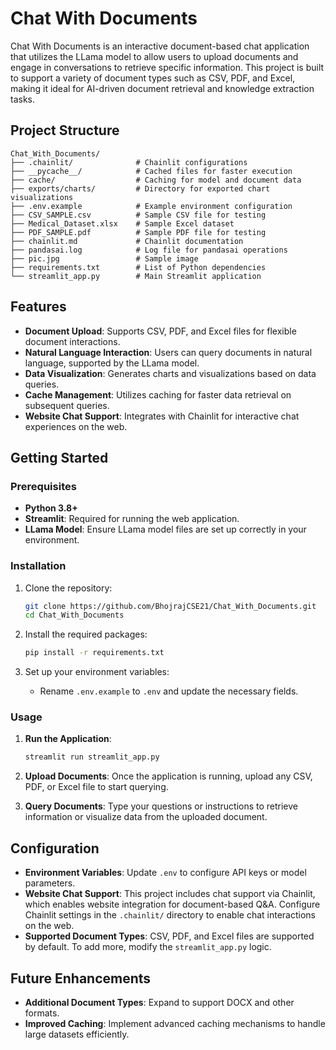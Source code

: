 # Chat With Documents

Chat With Documents is an interactive document-based chat application that utilizes the LLama model to allow users to upload documents and engage in conversations to retrieve specific information. This project is built to support a variety of document types such as CSV, PDF, and Excel, making it ideal for AI-driven document retrieval and knowledge extraction tasks.

## Project Structure

```
Chat_With_Documents/
├── .chainlit/              # Chainlit configurations
├── __pycache__/            # Cached files for faster execution
├── cache/                  # Caching for model and document data
├── exports/charts/         # Directory for exported chart visualizations
├── .env.example            # Example environment configuration
├── CSV_SAMPLE.csv          # Sample CSV file for testing
├── Medical_Dataset.xlsx    # Sample Excel dataset
├── PDF_SAMPLE.pdf          # Sample PDF file for testing
├── chainlit.md             # Chainlit documentation
├── pandasai.log            # Log file for pandasai operations
├── pic.jpg                 # Sample image
├── requirements.txt        # List of Python dependencies
└── streamlit_app.py        # Main Streamlit application
```

## Features

- **Document Upload**: Supports CSV, PDF, and Excel files for flexible document interactions.
- **Natural Language Interaction**: Users can query documents in natural language, supported by the LLama model.
- **Data Visualization**: Generates charts and visualizations based on data queries.
- **Cache Management**: Utilizes caching for faster data retrieval on subsequent queries.
- **Website Chat Support**: Integrates with Chainlit for interactive chat experiences on the web.

## Getting Started

### Prerequisites

- **Python 3.8+**
- **Streamlit**: Required for running the web application.
- **LLama Model**: Ensure LLama model files are set up correctly in your environment.

### Installation

1. Clone the repository:
   ```bash
   git clone https://github.com/BhojrajCSE21/Chat_With_Documents.git
   cd Chat_With_Documents
   ```

2. Install the required packages:
   ```bash
   pip install -r requirements.txt
   ```

3. Set up your environment variables:
   - Rename `.env.example` to `.env` and update the necessary fields.

### Usage

1. **Run the Application**:
   ```bash
   streamlit run streamlit_app.py
   ```

2. **Upload Documents**: Once the application is running, upload any CSV, PDF, or Excel file to start querying.

3. **Query Documents**: Type your questions or instructions to retrieve information or visualize data from the uploaded document.

## Configuration

- **Environment Variables**: Update `.env` to configure API keys or model parameters.
- **Website Chat Support**: This project includes chat support via Chainlit, which enables website integration for document-based Q&A. Configure Chainlit settings in the `.chainlit/` directory to enable chat interactions on the web.
- **Supported Document Types**: CSV, PDF, and Excel files are supported by default. To add more, modify the `streamlit_app.py` logic.

## Future Enhancements

- **Additional Document Types**: Expand to support DOCX and other formats.
- **Improved Caching**: Implement advanced caching mechanisms to handle large datasets efficiently.

